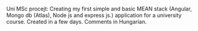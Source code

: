 Uni MSc procejt: Creating my first  simple and basic MEAN stack (Angular, Mongo db (Atlas), Node js and express js.) application for a university course.
Created in a few days. Comments in Hungarian.

